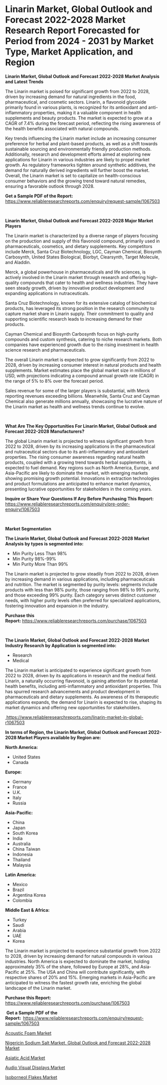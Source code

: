 <p><h1>Linarin Market, Global Outlook and Forecast 2022-2028 Market Research Report Forecasted for Period from 2024 -  2031 by Market Type, Market Application, and Region</h1></p><p><strong>Linarin Market, Global Outlook and Forecast 2022-2028 Market Analysis and Latest Trends</strong></p>
<p><p>The Linarin market is poised for significant growth from 2022 to 2028, driven by increasing demand for natural ingredients in the food, pharmaceutical, and cosmetic sectors. Linarin, a flavonoid glycoside primarily found in various plants, is recognized for its antioxidant and anti-inflammatory properties, making it a valuable component in health supplements and beauty products. The market is expected to grow at a CAGR of 7.4% during the forecast period, reflecting the rising awareness of the health benefits associated with natural compounds.</p><p>Key trends influencing the Linarin market include an increasing consumer preference for herbal and plant-based products, as well as a shift towards sustainable sourcing and environmentally friendly production methods. Additionally, research and development efforts aimed at exploring new applications for Linarin in various industries are likely to propel market growth. As regulatory frameworks tighten around synthetic additives, the demand for naturally derived ingredients will further boost the market. Overall, the Linarin market is set to capitalize on health-conscious consumer behaviors and the growing trend toward natural remedies, ensuring a favorable outlook through 2028.</p></p>
<p><strong>Get a Sample PDF of the Report:&nbsp;</strong> <a href="https://www.reliableresearchreports.com/enquiry/request-sample/1067503">https://www.reliableresearchreports.com/enquiry/request-sample/1067503</a></p>
<p>&nbsp;</p>
<p><strong>Linarin Market, Global Outlook and Forecast 2022-2028 Major Market Players</strong></p>
<p><p>The Linarin market is characterized by a diverse range of players focusing on the production and supply of this flavonoid compound, primarily used in pharmaceuticals, cosmetics, and dietary supplements. Key competitors include Merck, Santa Cruz Biotechnology, LGC, Cayman Chemical, Biosynth Carbosynth, United States Biological, Biorbyt, Clearsynth, Target Molecule, and Aladdin.</p><p>Merck, a global powerhouse in pharmaceuticals and life sciences, is actively involved in the Linarin market through research and offering high-quality compounds that cater to health and wellness industries. They have seen steady growth, driven by innovative product development and expanding applications in nutraceuticals.</p><p>Santa Cruz Biotechnology, known for its extensive catalog of biochemical products, has leveraged its strong position in the research community to capture market share in Linarin supply. Their commitment to quality and supporting scientific research leads to increasing demand for their products.</p><p>Cayman Chemical and Biosynth Carbosynth focus on high-purity compounds and custom synthesis, catering to niche research markets. Both companies have experienced growth due to the rising investment in health science research and pharmaceuticals.</p><p>The overall Linarin market is expected to grow significantly from 2022 to 2028, driven by increasing consumer interest in natural products and health supplements. Market estimates place the global market size in millions of USD, with projections indicating a compound annual growth rate (CAGR) in the range of 5% to 8% over the forecast period.</p><p>Sales revenue for some of the larger players is substantial, with Merck reporting revenues exceeding billions. Meanwhile, Santa Cruz and Cayman Chemical also generate millions annually, showcasing the lucrative nature of the Linarin market as health and wellness trends continue to evolve.</p></p>
<p>&nbsp;</p>
<p><strong>What Are The Key Opportunities For Linarin Market, Global Outlook and Forecast 2022-2028 Manufacturers?</strong></p>
<p><p>The global Linarin market is projected to witness significant growth from 2022 to 2028, driven by its increasing applications in the pharmaceutical and nutraceutical sectors due to its anti-inflammatory and antioxidant properties. The rising consumer awareness regarding natural health products, coupled with a growing trend towards herbal supplements, is expected to fuel demand. Key regions such as North America, Europe, and Asia-Pacific are likely to dominate the market, with emerging markets showing promising growth potential. Innovations in extraction technologies and product formulations are anticipated to enhance market dynamics, presenting lucrative opportunities for stakeholders in the coming years.</p></p>
<p><strong>Inquire or Share Your Questions If Any Before Purchasing This Report:</strong> <a href="https://www.reliableresearchreports.com/enquiry/pre-order-enquiry/1067503">https://www.reliableresearchreports.com/enquiry/pre-order-enquiry/1067503</a></p>
<p>&nbsp;</p>
<p><strong>Market Segmentation</strong></p>
<p><strong>The Linarin Market, Global Outlook and Forecast 2022-2028 Market Analysis by types is segmented into:</strong></p>
<p><ul><li>Min Purity Less Than 98%</li><li>Min Purity 98%-99%</li><li>Min Purity More Than 99%</li></ul></p>
<p><p>The Linarin market is projected to grow steadily from 2022 to 2028, driven by increasing demand in various applications, including pharmaceuticals and nutrition. The market is segmented by purity levels: segments include products with less than 98% purity, those ranging from 98% to 99% purity, and those exceeding 99% purity. Each category serves distinct customer needs, with higher purity levels often preferred for specialized applications, fostering innovation and expansion in the industry.</p></p>
<p><strong>Purchase this Report:&nbsp;</strong><a href="https://www.reliableresearchreports.com/purchase/1067503">https://www.reliableresearchreports.com/purchase/1067503</a></p>
<p>&nbsp;</p>
<p><strong>The Linarin Market, Global Outlook and Forecast 2022-2028 Market Industry Research by Application is segmented into:</strong></p>
<p><ul><li>Research</li><li>Medical</li></ul></p>
<p><p>The Linarin market is anticipated to experience significant growth from 2022 to 2028, driven by its applications in research and the medical field. Linarin, a naturally occurring flavonoid, is gaining attention for its potential health benefits, including anti-inflammatory and antioxidant properties. This has spurred research advancements and product development in pharmaceuticals and dietary supplements. As awareness of its therapeutic applications expands, the demand for Linarin is expected to rise, shaping its market dynamics and offering new opportunities for stakeholders.</p></p>
<p><a href="https://www.reliableresearchreports.com/linarin-market-in-global-r1067503">&nbsp;https://www.reliableresearchreports.com/linarin-market-in-global-r1067503</a></p>
<p><strong>In terms of Region, the Linarin Market, Global Outlook and Forecast 2022-2028 Market Players available by Region are:</strong></p>
<p>
    <p> <strong> North America: </strong>
        <ul>
            <li>United States</li>
            <li>Canada</li>
        </ul>
        </p> 
    <p> <strong> Europe: </strong>
        <ul>
            <li>Germany</li>
            <li>France</li>
            <li>U.K.</li>
            <li>Italy</li>
            <li>Russia</li>
        </ul>
        </p> 
    <p> <strong> Asia-Pacific: </strong>
        <ul>
            <li>China</li>
            <li>Japan</li>
            <li>South Korea</li>
            <li>India</li>
            <li>Australia</li>
            <li>China Taiwan</li>
            <li>Indonesia</li>
            <li>Thailand</li>
            <li>Malaysia</li>
        </ul>
        </p> 
    <p> <strong> Latin America: </strong>
        <ul>
            <li>Mexico</li>
            <li>Brazil</li>
            <li>Argentina Korea</li>
            <li>Colombia</li>
        </ul>
        </p> 
    <p> <strong> Middle East & Africa: </strong>
        <ul>
            <li>Turkey</li>
            <li>Saudi</li>
            <li>Arabia</li>
            <li>UAE</li>
            <li>Korea</li>
        </ul>
    </p>
    </p>
<p><p>The Linarin market is projected to experience substantial growth from 2022 to 2028, driven by increasing demand for natural compounds in various industries. North America is expected to dominate the market, holding approximately 35% of the share, followed by Europe at 28%, and Asia-Pacific at 25%. The USA and China will contribute significantly, with respective shares of 20% and 15%. Emerging markets in Asia-Pacific are anticipated to witness the fastest growth rate, enriching the global landscape of the Linarin market.</p></p>
<p><strong>Purchase this Report: </strong><a href="https://www.reliableresearchreports.com/purchase/1067503">https://www.reliableresearchreports.com/purchase/1067503</a></p>
<p>&nbsp;<strong>Get a Sample PDF of the Report:&nbsp;&nbsp;</strong><a href="https://www.reliableresearchreports.com/enquiry/request-sample/1067503">https://www.reliableresearchreports.com/enquiry/request-sample/1067503</a></p>
<p><strong></strong></p>
<p><p><a href="https://medium.com/@basmakahin145/the-acoustic-foam-market-has-experienced-impressive-growth-in-recent-years-expanding-its-market-a06bcdc8c0e5">Acoustic Foam Market</a></p><p><a href="https://github.com/NarcisoFerry/Market-Research-Report-List-1/blob/main/nigericin-sodium-salt-market-global-outlook-and-forecast-2022-2028-market.md">Nigericin Sodium Salt Market, Global Outlook and Forecast 2022-2028 Market</a></p><p><a href="https://issuu.com/reportprime-2/docs/asiatic-acid-market-size-2030.pptx_f2f903599cc805">Asiatic Acid Market</a></p><p><a href="https://www.linkedin.com/pulse/audio-visual-displays-industry-insights-report-analyzing-7xf5e?trackingId=k4hG5ZU0SO2eS0WhNgUCqg%3D%3D">Audio Visual Displays Market</a></p><p><a href="https://issuu.com/reportprime-2/docs/isoborneol-flakes-market-size-2030._1a37354a3768a3">Isoborneol Flakes Market</a></p></p>
